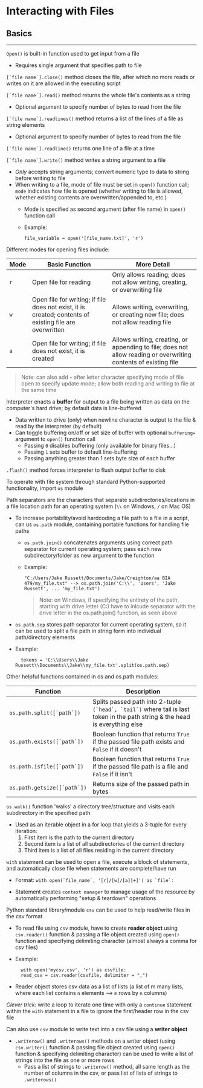 # Interacting with Files

## Basics

---

`Open()` is built-in function used to get input from a file

- Requires single argument that specifies path to file

``[`file name`].close()`` method closes the file, after which no more reads or writes on it are allowed in the executing script

``[`file name`].read()`` method returns the whole file's contents as a string

- Optional argument to specify number of bytes to read from the file

``[`file name`].readlines()`` method returns a list of the lines of a file as string elements

- Optional argument to specify number of bytes to read from the file

``[`file name`].readline()`` returns one line of a file at a time

``[`file name`].write()`` method writes a string argument to a file

- *Only* accepts string arguments; convert numeric type to data to string before writing to file
- When writing to a file, mode of file must be set in `open()` function call; `mode` indicates how file is opened (whether writing to file is allowed, whether existing contents are overwritten/appended to, etc.)
  - Mode is specified as second argument (after file name) in `open()` function call
  - Example:

        file_variable = open('[file_name.txt]', 'r')

Different modes for opening files include:

| **Mode** | **Basic Function** | **More Detail** |
| --- | --- | --- |
| `r` | Open file for reading | Only allows reading; does not allow writing, creating, or overwriting file |
| `w` | Open file for writing; if file does not exist, it is created; contents of existing file are overwritten | Allows writing, overwriting, or creating new file; does not allow reading file |
| `a` | Open file for writing; if file does not exist, it is created | Allows writing, creating, or appending to file; does not allow reading or overwriting contents of existing file |

> Note: can also add `+` after letter character specifying mode of file open to specify update mode; allow both reading and writing to file at the same time

Interpreter enacts a **buffer** for output to a file being written as data on the computer's hard drive; by default data is line-buffered

- Data written to drive (only) when newline character is output to the file & read by the interpreter (by default)
- Can toggle buffering on/off or set size of buffer with optional `buffering=` argument to `open()` function call
  - Passing `0` disables buffering (only available for binary files…)
  - Passing `1` sets buffer to default line-buffering
  - Passing anything greater than 1 sets byte size of each buffer

`.flush()` method forces interpreter to flush output buffer to disk

To operate with file system through standard Python-supported functionality, import `os` module

Path separators are the characters that separate subdirectories/locations in a file location path for an operating system (`\\` on Windows, `/` on Mac OS)

- To increase portability/avoid hardcoding a file path to a file in a script, can us `os.path` module, containing portable functions for handling file paths
  - `os.path.join()` concatenates arguments using correct path separator for current operating system; pass each new subdirectory/folder as new argument to the function
  - Example:

        "C:/Users/Jake Russett/Documents/Jake/Creighton/aa BIA 479/my_file.txt" --> os.path.join('C:\\', 'Users', 'Jake Russett', ... 'my_file.txt')

    > Note: on Windows, if specifying the entirety of the path, starting with drive letter (C:) have to inlcude separator with the drive letter in the os.path.join() function, as seen above

- `os.path.sep` stores path separator for current operating system, so it can be used to split a file path in string form into individual path/directory elements
- Example:

        tokens = 'C:\\Users\\Jake Russett\\Documents\\Jake\\my_file.txt'.split(os.path.sep)

Other helpful functions contained in os and os.path modules:

| **Function** | **Description** |
| --- | --- |
| ``os.path.split([`path`])`` | Splits passed path into 2-tuple ``(`head`, `tail`)`` where tail is last token in the path string & the head is everything else |
| ``os.path.exists([`path`])`` | Boolean function that returns `True` if the passed file path exists and `False` if it doesn't
| ``os.path.isfile([`path`])`` | Boolean function that returns `True` if the passed file path is a file and `False` if it isn't |
| ``os.path.getsize([`path`])`` | Returns size of the passed path in bytes |

`os.walk()` function 'walks' a directory tree/structure and visits each subdirectory in the specified path

- Used as an iterable object in a for loop that yields a 3-tuple for every iteration:
  1. First item is the path to the current directory
  2. Second item is a list of all subdirectories of the current directory
  3. Third item is a list of all files residing in the current directory

`with` statement can be used to open a file, execute a block of statements, and automatically close file when statements are complete/have run

- Format: ``with open(`file_name`, '[r]/[w]/[a][+]') as `file`:``

- Statement creates `context manager` to manage usage of the resource by automatically performing "setup & teardown" operations

Python standard library/module `csv` can be used to help read/write files in the csv format

- To read file using `csv` module, have to create **reader object** using `csv.reader()` function & passing a file object created using `open()` function and specifying delimiting character (almost always a comma for csv files)
- Example:

        with open('mycsv.csv', 'r') as csvfile:
        read_csv = csv.reader(csvfile, delimiter = ",")

- Reader object stores csv data as a list of lists (a list of m many lists, where each list contains `n` elements --> `m` rows by `n` columns)

*Clever trick*: write a loop to iterate one time with only a `continue` statement within the `with` statement in a file to ignore the first/header row in the csv file

Can also use `csv` module to write text into a csv file using a **writer object**

- `.writerow()` and `.writerows()` methods on a writer object (using `csv.writer()` function & passing file object created using `open()` function & specifying delimiting character) can be used to write a list of strings into the file as one or more rows
  - Pass a list of strings to `.writerow()` method, all same length as the number of columns in the csv, or pass list of lists of strings to `.writerows()`
